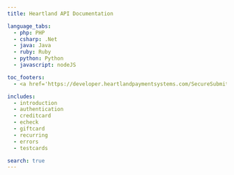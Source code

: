 ```yaml
---
title: Heartland API Documentation

language_tabs:
  - php: PHP
  - csharp: .Net
  - java: Java
  - ruby: Ruby
  - python: Python
  - javascript: nodeJS

toc_footers:
  - <a href='https://developer.heartlandpaymentsystems.com/SecureSubmit/' target='_blank'>Sign Up for Sandbox API Keys</a>

includes:
  - introduction
  - authentication
  - creditcard
  - echeck
  - giftcard
  - recurring
  - errors
  - testcards

search: true
---
```



